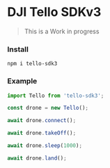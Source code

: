 # DJI Tello SDKv3

> This is a Work in progress

### Install

```
npm i tello-sdk3
```

### Example

```js
import Tello from 'tello-sdk3';

const drone = new Tello();

await drone.connect();

await drone.takeOff();

await drone.sleep(1000);

await drone.land();
```
